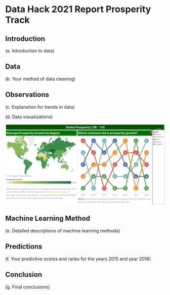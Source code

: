 # Data Hack 2021 Report Prosperity Track

## Introduction
(a. Introduction to data)

## Data
(b. Your method of data cleaning)

## Observations
(c. Explanation for trends in data)

(d. Data visualizations)

![Figure of Global Prosperity Growth by Regions](./images/prosperity_map.png "Global Prosperity Growth by Regions")

## Machine Learning Method
(e. Detailed descriptions of machine learning methods)

## Predictions
(f. Your predictive scores and ranks for the years 2015 and year 2016)

## Conclusion
(g. Final conclusions)